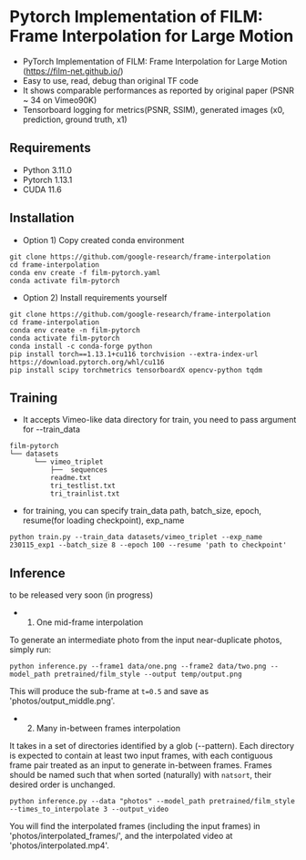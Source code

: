 # Pytorch Implementation of FILM: Frame Interpolation for Large Motion
- PyTorch Implementation of FILM: Frame Interpolation for Large Motion (https://film-net.github.io/)
- Easy to use, read, debug than original TF code
- It shows comparable performances as reported by original paper (PSNR ~ 34 on Vimeo90K)
- Tensorboard logging for metrics(PSNR, SSIM), generated images (x0, prediction, ground truth, x1)

## Requirements
- Python 3.11.0
- Pytorch 1.13.1
- CUDA 11.6

## Installation

*  Option 1) Copy created conda environment
```
git clone https://github.com/google-research/frame-interpolation
cd frame-interpolation
conda env create -f film-pytorch.yaml
conda activate film-pytorch
```

*  Option 2) Install requirements yourself
```
git clone https://github.com/google-research/frame-interpolation
cd frame-interpolation
conda env create -n film-pytorch
conda activate film-pytorch
conda install -c conda-forge python
pip install torch==1.13.1+cu116 torchvision --extra-index-url https://download.pytorch.org/whl/cu116
pip install scipy torchmetrics tensorboardX opencv-python tqdm
```

## Training
- It accepts Vimeo-like data directory for train, you need to pass argument for --train_data

```
film-pytorch
└── datasets
      └── vimeo_triplet
          ├──  sequences
          readme.txt
          tri_testlist.txt
          tri_trainlist.txt
```
- for training, you can specify train_data path, batch_size, epoch, resume(for loading checkpoint), exp_name
```
python train.py --train_data datasets/vimeo_triplet --exp_name 230115_exp1 --batch_size 8 --epoch 100 --resume 'path to checkpoint'
```

## Inference
to be released very soon (in progress)
*  1) One mid-frame interpolation

To generate an intermediate photo from the input near-duplicate photos, simply run:

```
python inference.py --frame1 data/one.png --frame2 data/two.png --model_path pretrained/film_style --output temp/output.png
```

This will produce the sub-frame at `t=0.5` and save as 'photos/output_middle.png'.

*  2) Many in-between frames interpolation

It takes in a set of directories identified by a glob (--pattern). Each directory
is expected to contain at least two input frames, with each contiguous frame
pair treated as an input to generate in-between frames. Frames should be named such that when sorted (naturally) with `natsort`, their desired order is unchanged.


```
python inference.py --data "photos" --model_path pretrained/film_style --times_to_interpolate 3 --output_video
```

You will find the interpolated frames (including the input frames) in
'photos/interpolated_frames/', and the interpolated video at
'photos/interpolated.mp4'.
